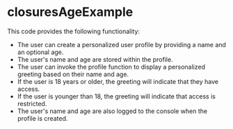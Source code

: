 # closuresAgeExample


This code provides the following functionality:

- The user can create a personalized user profile by providing a name and an optional age.
- The user's name and age are stored within the profile.
- The user can invoke the profile function to display a personalized greeting based on their name and age.
- If the user is 18 years or older, the greeting will indicate that they have access.
- If the user is younger than 18, the greeting will indicate that access is restricted.
- The user's name and age are also logged to the console when the profile is created.